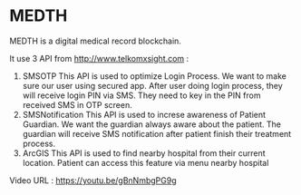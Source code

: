 # MEDTH
MEDTH is a digital medical record blockchain.

It use 3 API from http://www.telkomxsight.com :
1. SMSOTP
    This API is used to optimize Login Process. We want to make sure our user using secured app. After user doing login process, they will receive login PIN via SMS. They need to key in the PIN from received SMS in OTP screen.
2. SMSNotification
    This API is used to increse awareness of Patient Guardian. We want the guardian always aware about the patient. The guardian will receive SMS notification after patient finish their treatment process.
3. ArcGIS
    This API is used to find nearby hospital from their current location. Patient can access this feature via menu nearby hospital

Video URL : https://youtu.be/gBnNmbgPG9g
